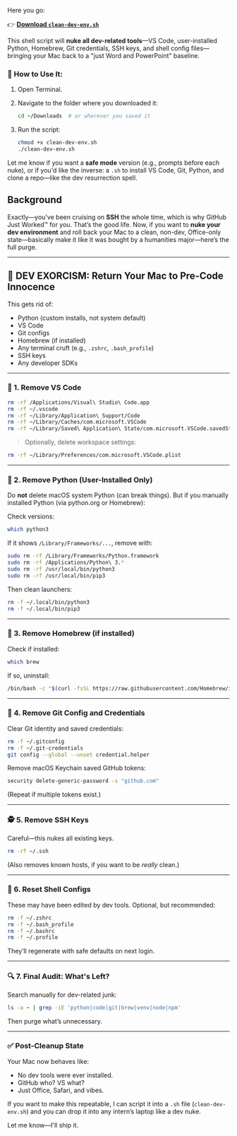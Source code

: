 Here you go:

👉 [**Download `clean-dev-env.sh`**](sandbox:/mnt/data/clean-dev-env.sh)

This shell script will **nuke all dev-related tools**—VS Code, user-installed Python, Homebrew, Git credentials, SSH keys, and shell config files—bringing your Mac back to a "just Word and PowerPoint" baseline.

### 🧪 How to Use It:

1. Open Terminal.
2. Navigate to the folder where you downloaded it:

   ```bash
   cd ~/Downloads  # or wherever you saved it
   ```
3. Run the script:

   ```bash
   chmod +x clean-dev-env.sh
   ./clean-dev-env.sh
   ```

Let me know if you want a **safe mode** version (e.g., prompts before each nuke), or if you'd like the inverse: a `.sh` to install VS Code, Git, Python, and clone a repo—like the dev resurrection spell.


## Background 

Exactly—you’ve been cruising on **SSH** the whole time, which is why GitHub Just Worked™ for you. That’s the good life. Now, if you want to **nuke your dev environment** and roll back your Mac to a clean, non-dev, Office-only state—basically make it like it was bought by a humanities major—here’s the full purge.

---

## 🧨 DEV EXORCISM: Return Your Mac to Pre-Code Innocence

This gets rid of:

* Python (custom installs, not system default)
* VS Code
* Git configs
* Homebrew (if installed)
* Any terminal cruft (e.g., `.zshrc`, `.bash_profile`)
* SSH keys
* Any developer SDKs

---

### 🔪 1. Remove VS Code

```bash
rm -rf /Applications/Visual\ Studio\ Code.app
rm -rf ~/.vscode
rm -rf ~/Library/Application\ Support/Code
rm -rf ~/Library/Caches/com.microsoft.VSCode
rm -rf ~/Library/Saved\ Application\ State/com.microsoft.VSCode.savedState
```

> Optionally, delete workspace settings:

```bash
rm -rf ~/Library/Preferences/com.microsoft.VSCode.plist
```

---

### 🐍 2. Remove Python (User-Installed Only)

Do **not** delete macOS system Python (can break things). But if you manually installed Python (via python.org or Homebrew):

Check versions:

```bash
which python3
```

If it shows `/Library/Frameworks/...`, remove with:

```bash
sudo rm -rf /Library/Frameworks/Python.framework
sudo rm -rf /Applications/Python\ 3.*
sudo rm -rf /usr/local/bin/python3
sudo rm -rf /usr/local/bin/pip3
```

Then clean launchers:

```bash
rm -f ~/.local/bin/python3
rm -f ~/.local/bin/pip3
```

---

### 🍺 3. Remove Homebrew (if installed)

Check if installed:

```bash
which brew
```

If so, uninstall:

```bash
/bin/bash -c "$(curl -fsSL https://raw.githubusercontent.com/Homebrew/install/HEAD/uninstall.sh)"
```

---

### 🔑 4. Remove Git Config and Credentials

Clear Git identity and saved credentials:

```bash
rm -f ~/.gitconfig
rm -f ~/.git-credentials
git config --global --unset credential.helper
```

Remove macOS Keychain saved GitHub tokens:

```bash
security delete-generic-password -s "github.com"
```

(Repeat if multiple tokens exist.)

---

### 🕵️ 5. Remove SSH Keys

Careful—this nukes all existing keys.

```bash
rm -rf ~/.ssh
```

(Also removes known hosts, if you want to be *really* clean.)

---

### 🧼 6. Reset Shell Configs

These may have been edited by dev tools. Optional, but recommended:

```bash
rm -f ~/.zshrc
rm -f ~/.bash_profile
rm -f ~/.bashrc
rm -f ~/.profile
```

They’ll regenerate with safe defaults on next login.

---

### 🔍 7. Final Audit: What's Left?

Search manually for dev-related junk:

```bash
ls -a ~ | grep -iE 'python|code|git|brew|venv|node|npm'
```

Then purge what’s unnecessary.

---

### ✅ Post-Cleanup State

Your Mac now behaves like:

* No dev tools were ever installed.
* GitHub who? VS what?
* Just Office, Safari, and vibes.

If you want to make this repeatable, I can script it into a `.sh` file (`clean-dev-env.sh`) and you can drop it into any intern’s laptop like a dev nuke.

Let me know—I'll ship it.
